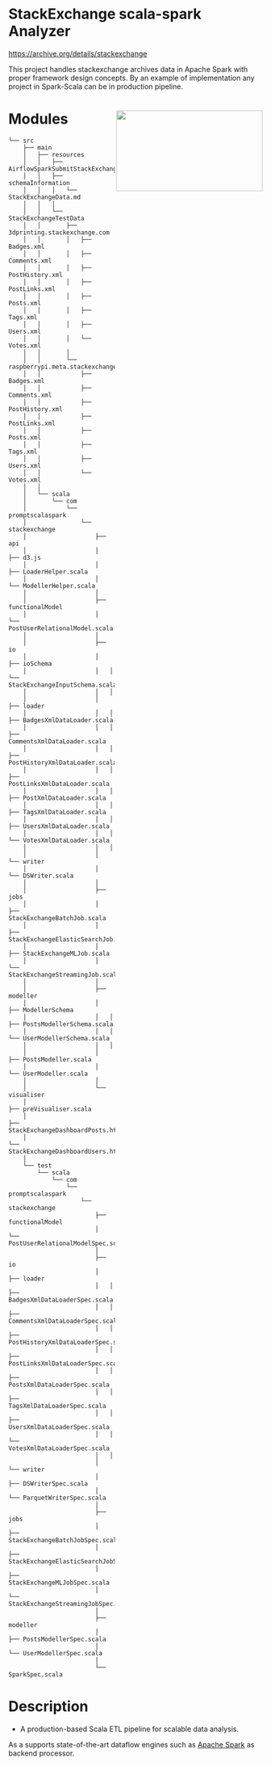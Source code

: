 # StackExchange scala-spark Analyzer

https://archive.org/details/stackexchange

This project handles stackexchange archives data in Apache Spark with proper framework design
concepts. By an example of implementation any project in Spark-Scala can be in production pipeline.



# Modules <img align="right" width="290" height="160" src="https://github.com/prompt-spark/stackexchange-spark-scala-analyser/blob/master/PROMPT_logo_1.png?raw=true">


	└── src
	    ├── main
	    │   ├── resources
	    │   │   ├── AirflowSparkSubmitStackExchange.py
	    │   │   ├── schemaInformation
	    │   │   │   └── StackExchangeData.md
	    │   │   │
	    │   │   └── StackExchangeTestData
	    │   │       ├── 3dprinting.stackexchange.com
	    │   │       │   ├── Badges.xml
	    │   │       │   ├── Comments.xml
	    │   │       │   ├── PostHistory.xml
	    │   │       │   ├── PostLinks.xml
	    │   │       │   ├── Posts.xml
	    │   │       │   ├── Tags.xml
	    │   │       │   ├── Users.xml
	    │   │       │   └── Votes.xml
	    │   │       │
	    │   │       └── raspberrypi.meta.stackexchange.com
	    │   │           ├── Badges.xml
	    │   │           ├── Comments.xml
	    │   │           ├── PostHistory.xml
	    │   │           ├── PostLinks.xml
	    │   │           ├── Posts.xml
	    │   │           ├── Tags.xml
	    │   │           ├── Users.xml
	    │   │           └── Votes.xml
	    │   │
	    │   └── scala
	    │       └── com
	    │           └── promptscalaspark
	    │               └── stackexchange
	    │                   ├── api
	    │                   │   ├── d3.js
	    │                   │   ├── LoaderHelper.scala
	    │                   │   └── ModellerHelper.scala
	    │                   │
	    │                   ├── functionalModel
	    │                   │   └── PostUserRelationalModel.scala
	    │                   │
	    │                   ├── io
	    │                   │   ├── ioSchema
	    │                   │   │   └── StackExchangeInputSchema.scala
	    │                   │   │
	    │                   │   ├── loader
	    │                   │   │   ├── BadgesXmlDataLoader.scala
	    │                   │   │   ├── CommentsXmlDataLoader.scala
	    │                   │   │   ├── PostHistoryXmlDataLoader.scala
	    │                   │   │   ├── PostLinksXmlDataLoader.scala
	    │                   │   │   ├── PostXmlDataLoader.scala
	    │                   │   │   ├── TagsXmlDataLoader.scala
	    │                   │   │   ├── UsersXmlDataLoader.scala
	    │                   │   │   └── VotesXmlDataLoader.scala
	    │                   │   │
	    │                   │   └── writer
	    │                   │       └── DSWriter.scala
	    │                   │
	    │                   ├── jobs
	    │                   │   ├── StackExchangeBatchJob.scala
	    │                   │   ├── StackExchangeElasticSearchJob.scala
	    │                   │   ├── StackExchangeMLJob.scala
	    │                   │   └── StackExchangeStreamingJob.scala
	    │                   │
	    │                   ├── modeller
	    │                   │   ├── ModellerSchema
	    │                   │   │   ├── PostsModellerSchema.scala
	    │                   │   │   └── UserModellerSchema.scala
	    │                   │   │
	    │                   │   ├── PostsModeller.scala
	    │                   │   └── UserModeller.scala
	    │                   │
	    │                   └── visualiser
	    │                       ├── preVisualiser.scala
	    │                       ├── StackExchangeDashboardPosts.html
	    │                       └── StackExchangeDashboardUsers.html
	    │
	    └── test
	        └── scala
	            └── com
	                └── promptscalaspark
	                    └── stackexchange
	                        ├── functionalModel
	                        │   └── PostUserRelationalModelSpec.scala
	                        │
	                        ├── io
	                        │   ├── loader
	                        │   │   ├── BadgesXmlDataLoaderSpec.scala
	                        │   │   ├── CommentsXmlDataLoaderSpec.scala
	                        │   │   ├── PostHistoryXmlDataLoaderSpec.scala
	                        │   │   ├── PostLinksXmlDataLoaderSpec.scala
	                        │   │   ├── PostsXmlDataLoaderSpec.scala
	                        │   │   ├── TagsXmlDataLoaderSpec.scala
	                        │   │   ├── UsersXmlDataLoaderSpec.scala
	                        │   │   └── VotesXmlDataLoaderSpec.scala
	                        │   │
	                        │   └── writer
	                        │       ├── DSWriterSpec.scala
	                        │       └── ParquetWriterSpec.scala
	                        │
	                        ├── jobs
	                        │   ├── StackExchangeBatchJobSpec.scala
	                        │   ├── StackExchangeElasticSearchJobSpec.scala
	                        │   ├── StackExchangeMLJobSpec.scala
	                        │   └── StackExchangeStreamingJobSpec.scala
	                        │
	                        ├── modeller
	                        │   ├── PostsModellerSpec.scala
	                        │   └── UserModellerSpec.scala
	                        │
	                        └── SparkSpec.scala


# Description

* A production-based Scala ETL pipeline for scalable data analysis.

As a supports state-of-the-art dataflow engines such as 
[Apache Spark](https://spark.apache.org/) as backend processor.
